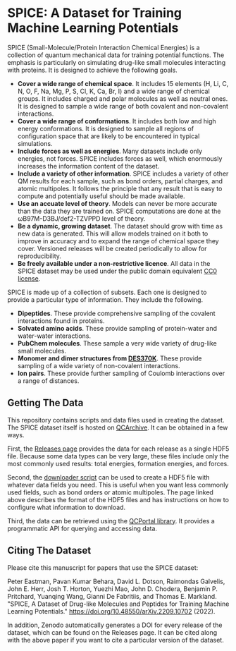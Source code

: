 # SPICE: A Dataset for Training Machine Learning Potentials

SPICE (Small-Molecule/Protein Interaction Chemical Energies) is a collection of quantum mechanical data for
training potential functions.  The emphasis is particularly on simulating drug-like small molecules interacting
with proteins.  It is designed to achieve the following goals.

- **Cover a wide range of chemical space**.  It includes 15 elements (H, Li, C, N, O, F, Na, Mg, P, S, Cl, K, Ca, Br, I)
  and a wide range of chemical groups.  It includes charged and polar molecules as well as neutral ones.  It is
  designed to sample a wide range of both covalent and non-covalent interactions.
- **Cover a wide range of conformations**.  It includes both low and high energy conformations.  It is
  designed to sample all regions of configuration space that are likely to be encountered in typical simulations.
- **Include forces as well as energies**.  Many datasets include only energies, not forces.  SPICE includes
  forces as well, which enormously increases the information content of the dataset.
- **Include a variety of other information**.  SPICE includes a variety of other QM results for each sample,
  such as bond orders, partial charges, and atomic multipoles.  It follows the principle that any result that
  is easy to compute and potentially useful should be made available.
- **Use an accuate level of theory**.  Models can never be more accurate than the data they are trained on.
  SPICE computations are done at the ωB97M-D3BJ/def2-TZVPPD level of theory.
- **Be a dynamic, growing dataset**.  The dataset should grow with time as new data is generated.  This will
  allow models trained on it both to improve in accuracy and to expand the range of chemical space they cover.
  Versioned releases will be created periodically to allow for reproducibility.
- **Be freely available under a non-restrictive licence**.  All data in the SPICE dataset may be used under the
  public domain equivalent [CC0 license](https://creativecommons.org/share-your-work/public-domain/cc0/).

SPICE is made up of a collection of subsets.  Each one is designed to provide a particular type of information.
They include the following.

- **Dipeptides**.  These provide comprehensive sampling of the covalent interactions found in proteins.
- **Solvated amino acids**.  These provide sampling of protein-water and water-water interactions.
- **PubChem molecules**.  These sample a very wide variety of drug-like small molecules.
- **Monomer and dimer structures from [DES370K](https://www.nature.com/articles/s41597-021-00833-x)**.
  These provide sampling of a wide variety of non-covalent interactions.
- **Ion pairs**.  These provide further sampling of Coulomb interactions over a range of distances.

## Getting The Data

This repository contains scripts and data files used in creating the dataset.  The SPICE dataset itself
is hosted on [QCArchive](https://qcarchive.molssi.org/).  It can be obtained in a few ways.

First, the [Releases page](https://github.com/openmm/spice-dataset/releases) provides the data for each
release as a single HDF5 file.  Because some data types can be very large, these files include only the
most commonly used results: total energies, formation energies, and forces.

Second, the [downloader script](https://github.com/openmm/spice-dataset/tree/main/downloader) can be used
to create a HDF5 file with whatever data fields you need.  This is useful when you want less commonly used
fields, such as bond orders or atomic multipoles.  The page linked above describes the format of the HDF5
files and has instructions on how to configure what information to download.

Third, the data can be retrieved using the [QCPortal library](https://docs.qcarchive.molssi.org/projects/QCPortal/en/stable/).
It provides a programmatic API for querying and accessing data.

## Citing The Dataset

Please cite this manuscript for papers that use the SPICE dataset:

Peter Eastman, Pavan Kumar Behara, David L. Dotson, Raimondas Galvelis, John E. Herr, Josh T. Horton, Yuezhi Mao,
John D. Chodera, Benjamin P. Pritchard, Yuanqing Wang, Gianni De Fabritiis, and Thomas E. Markland.  "SPICE, A Dataset
of Drug-like Molecules and Peptides for Training Machine Learning Potentials."  https://doi.org/10.48550/arXiv.2209.10702 (2022).

In addition, Zenodo automatically generates a DOI for every release of the dataset, which can be found on the Releases
page.  It can be cited along with the above paper if you want to cite a particular version of the dataset.
